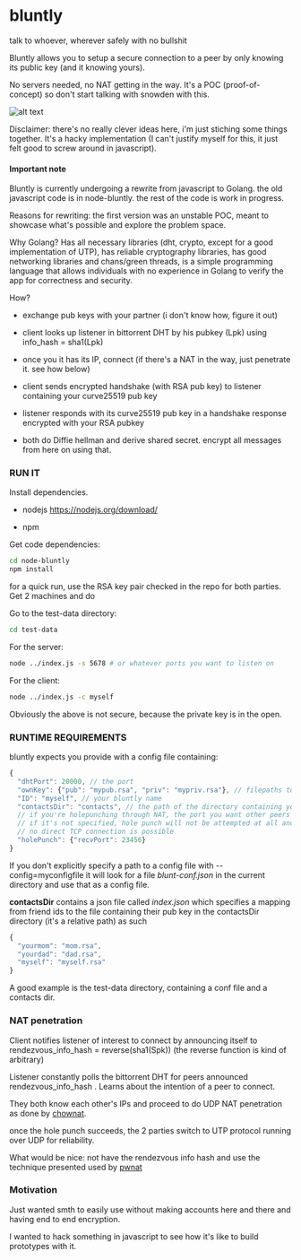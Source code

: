 # bluntly

talk to whoever, wherever safely with no bullshit

Bluntly allows you to setup a secure connection to a peer by only knowing its public key (and it knowing yours).

No servers needed, no NAT getting in the way. It's a POC (proof-of-concept) so don't start talking with snowden with this.

![alt text](https://github.com/danoctavian/bluntly/blob/master/docs/chat-diagram.png "fuuak")

Disclaimer: there's no really clever ideas here, i'm just stiching some things together. It's a hacky implementation (I can't justify
myself for this, it just felt good to screw around in javascript).

#### Important note

Bluntly is currently undergoing a rewrite from javascript to Golang. the old javascript code is in node-bluntly. the rest of the code is work in progress.

Reasons for rewriting: the first version was an unstable POC, meant to showcase what's possible and explore the problem space.

Why Golang? Has all necessary libraries (dht, crypto, except for a good implementation of UTP), has reliable cryptography libraries, has good networking libraries and chans/green threads, is a simple programming language that allows individuals with no experience in Golang to verify the app for correctness and security.

How?

* exchange pub keys with your partner (i don't know how, figure it out)

* client looks up listener in bittorrent DHT by his pubkey (Lpk) using info\_hash = sha1(Lpk)

* once you it has its IP, connect (if there's a NAT in the way, just penetrate it. see how below)

* client sends encrypted handshake (with RSA pub key) to listener containing your curve25519 pub key 

* listener responds with its curve25519 pub key in a handshake response encrypted with 
your RSA pubkey

* both do Diffie hellman and derive shared secret. encrypt all messages from here on using that.


### RUN IT

Install dependencies.

* nodejs https://nodejs.org/download/

* npm 

Get code dependencies:

```bash
cd node-bluntly
npm install 
``` 

for a quick run, use the RSA key pair checked in the repo for both parties. Get 2 machines and do

Go to the test-data directory:

```bash
cd test-data
```

For the server:

```bash
node ../index.js -s 5678 # or whatever ports you want to listen on
``` 

For the client:

```bash
node ../index.js -c myself
``` 

Obviously the above is not secure, because the private key is in the open.

### RUNTIME REQUIREMENTS

bluntly expects you provide with a config file containing:

```javascript
{
  "dhtPort": 20000, // the port 
  "ownKey": {"pub": "mypub.rsa", "priv": "mypriv.rsa"}, // filepaths to your pub and private rsa keys
  "ID": "myself", // your bluntly name
  "contactsDir": "contacts", // the path of the directory containing your friends' pub keys
  // if you're holepunching through NAT, the port you want other peers to UDP connect to
  // if it's not specified, hole punch will not be attempted at all and it will fail if 
  // no direct TCP connection is possible
  "holePunch": {"recvPort": 23456}  
}
```

If you don't explicitly specify a path to a config file with --config=myconfigfile it will look for a 
file *blunt-conf.json* in the current directory and use that as a config file.

**contactsDir**  contains a json file called *index.json* which specifies a mapping from friend ids to the file containing
their pub key in the contactsDir directory (it's a relative path) as such

```javascript
{
  "yourmom": "mom.rsa",
  "yourdad": "dad.rsa",
  "myself": "myself.rsa"
}
```

A good example is the test-data directory, containing a conf file and a contacts dir.

### NAT penetration

Client notifies listener of interest to connect by announcing itself to rendezvous\_info\_hash =  reverse(sha1(Spk)) (the reverse function is kind of arbitrary)

Listener constantly polls the bittorrent DHT for peers announced rendezvous\_info\_hash . Learns about the intention of a peer to connect.

They both know each other's IPs and proceed to do UDP NAT penetration as done by [chownat]( http://samy.pl/chownat/).

once the hole punch succeeds, the 2 parties switch to UTP protocol running over UDP for reliability.

What would be nice: not have the rendezvous info hash and use the technique presented used by [pwnat](http://samy.pl/pwnat/)

###  Motivation

Just wanted smth to easily use without making accounts here and there and having end to end encryption.

I wanted to hack something in javascript to see how it's like to build prototypes with it.


